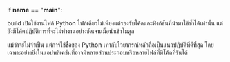 if __name__ == "__main__": 

build เปิดใช้งานไฟล์ Python ไฟล์เดียวไม่เพียงแต่รองรับโค้ดและฟังก์ชันที่นำมาใช้ซ้ำได้เท่านั้น แต่ยังมีโค้ดปฏิบัติการที่จะไม่ทำงานอย่างชัดเจนเมื่อนำเข้าโมดูล

แม้ว่าจะไม่จำเป็น แต่การใช้ชื่อของ Python เท่ากับไวยากรณ์หลักถือเป็นแนวปฏิบัติที่ดีที่สุด โดยเฉพาะอย่างยิ่งในแอปพลิเคชันที่อาจมีหลายส่วนประกอบหรือหลายไฟล์ที่มีโค้ดที่รันได้